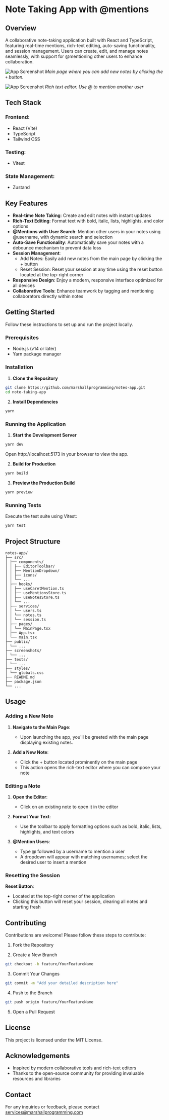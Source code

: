 # **Note Taking App with @mentions**

## Overview
A collaborative note-taking application built with React and TypeScript, featuring real-time mentions, rich-text editing, auto-saving functionality, and session management. Users can create, edit, and manage notes seamlessly, with support for @mentioning other users to enhance collaboration.

![App Screenshot](./screenshots/notes_view.png)
*Main page where you can add new notes by clicking the `+` button.*

![App Screenshot](./screenshots/editor_view.png)
*Rich text editor. Use @ to mention another user*

## Tech Stack

### Frontend:
- React (Vite)
- TypeScript
- Tailwind CSS

### Testing:
- Vitest

### State Management:
- Zustand

## Key Features

- **Real-time Note Taking**: Create and edit notes with instant updates
- **Rich-Text Editing**: Format text with bold, italic, lists, highlights, and color options
- **@Mentions with User Search**: Mention other users in your notes using @username, with dynamic search and selection
- **Auto-Save Functionality**: Automatically save your notes with a debounce mechanism to prevent data loss
- **Session Management**:
  - Add Notes: Easily add new notes from the main page by clicking the + button
  - Reset Session: Reset your session at any time using the reset button located at the top-right corner
- **Responsive Design**: Enjoy a modern, responsive interface optimized for all devices
- **Collaborative Tools**: Enhance teamwork by tagging and mentioning collaborators directly within notes

## Getting Started

Follow these instructions to set up and run the project locally.

### Prerequisites
- Node.js (v14 or later)
- Yarn package manager

### Installation

1. **Clone the Repository**
```bash
git clone https://github.com/marshallprogramming/notes-app.git
cd note-taking-app
```

2. **Install Dependencies**
```bash
yarn
```

### Running the Application

1. **Start the Development Server**
```bash
yarn dev
```
Open http://localhost:5173 in your browser to view the app.

2. **Build for Production**
```bash
yarn build
```

3. **Preview the Production Build**
```bash
yarn preview
```

### Running Tests
Execute the test suite using Vitest:
```bash
yarn test
```

## Project Structure
```
notes-app/
├── src/
│ ├── components/
│ │ ├── EditorToolbar/
│ │ ├── MentionDropdown/
│ │ ├── icons/
│ │ └── ...
│ ├── hooks/
│ │ ├── useCaretMention.ts
│ │ ├── useMentionsStore.ts
│ │ ├── useNotesStore.ts
│ │ └── ...
│ ├── services/
│ │ └── users.ts
│ │ └── notes.ts
│ │ └── session.ts
│ ├── pages/
│ │ └── MainPage.tsx
│ ├── App.tsx
│ └── main.tsx
├── public/
│ └── ...
├── screenshots/
│ └── ...
├── tests/
│ └── ...
├── styles/
│ └── globals.css
├── README.md
├── package.json
└── ...
```

## Usage

### Adding a New Note

1. **Navigate to the Main Page**:
   - Upon launching the app, you'll be greeted with the main page displaying existing notes.

2. **Add a New Note**:
   - Click the + button located prominently on the main page
   - This action opens the rich-text editor where you can compose your note

### Editing a Note

1. **Open the Editor**:
   - Click on an existing note to open it in the editor

2. **Format Your Text**:
   - Use the toolbar to apply formatting options such as bold, italic, lists, highlights, and text colors

3. **@Mention Users**:
   - Type @ followed by a username to mention a user
   - A dropdown will appear with matching usernames; select the desired user to insert a mention

### Resetting the Session

**Reset Button**:
- Located at the top-right corner of the application
- Clicking this button will reset your session, clearing all notes and starting fresh

## Contributing

Contributions are welcome! Please follow these steps to contribute:

1. Fork the Repository

2. Create a New Branch
```bash
git checkout -b feature/YourFeatureName
```

3. Commit Your Changes
```bash
git commit -m "Add your detailed description here"
```

4. Push to the Branch
```bash
git push origin feature/YourFeatureName
```

5. Open a Pull Request

## License
This project is licensed under the MIT License.

## Acknowledgements
- Inspired by modern collaborative tools and rich-text editors
- Thanks to the open-source community for providing invaluable resources and libraries

## Contact
For any inquiries or feedback, please contact services@marshallprogramming.com

